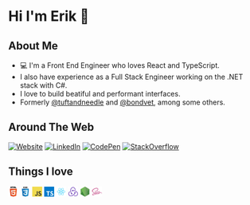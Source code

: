 # Hi I'm Erik 👋

## About Me
* 💻 I'm a Front End Engineer who loves React and TypeScript.
* I also have experience as a Full Stack Engineer working on the .NET stack with C#.
* I love to build beatiful and performant interfaces.
* Formerly [@tuftandneedle](https://github.com/tuftandneedle) and [@bondvet](https://github.com/bondvet), among some others.

## Around The Web

[![Website](https://img.shields.io/badge/site-eriklopez.net-blue?style=plastic&logo=astro)](https://eriklopez.net)
[![LinkedIn](https://img.shields.io/badge/LinkedIn-erikclopez-blue?style=plastic&logo=LinkedIn)](https://www.linkedin.com/in/erikclopez/)
[![CodePen](https://img.shields.io/badge/codepen-Erik-blue?style=plastic&logo=codepen)](https://codepen.io/Erik)
[![StackOverflow](https://img.shields.io/badge/stackoverflow-Erik-blue?style=plastic&logo=stackoverflow)](https://stackoverflow.com/users/307260/erik)

<div>
  <h2>Things I love</h2>
  <img height="20" src="https://raw.githubusercontent.com/github/explore/80688e429a7d4ef2fca1e82350fe8e3517d3494d/topics/html/html.png">
  <img height="20" src="https://raw.githubusercontent.com/github/explore/80688e429a7d4ef2fca1e82350fe8e3517d3494d/topics/css/css.png">
  <img height="20" src="https://raw.githubusercontent.com/github/explore/80688e429a7d4ef2fca1e82350fe8e3517d3494d/topics/javascript/javascript.png">
  <img height="20" src="https://raw.githubusercontent.com/github/explore/80688e429a7d4ef2fca1e82350fe8e3517d3494d/topics/typescript/typescript.png">
  <img height="20" src="https://raw.githubusercontent.com/github/explore/80688e429a7d4ef2fca1e82350fe8e3517d3494d/topics/react/react.png">
  <img height="20" src="https://raw.githubusercontent.com/github/explore/80688e429a7d4ef2fca1e82350fe8e3517d3494d/topics/redux/redux.png">
  <img height="20" src="https://raw.githubusercontent.com/github/explore/80688e429a7d4ef2fca1e82350fe8e3517d3494d/topics/nodejs/nodejs.png">
  <img height="20" src="https://raw.githubusercontent.com/github/explore/80688e429a7d4ef2fca1e82350fe8e3517d3494d/topics/sass/sass.png">
</div>
